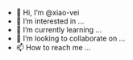 - 👋 Hi, I’m @xiao-vei
- 👀 I’m interested in ...
- 🌱 I’m currently learning ...
- 💞️ I’m looking to collaborate on ...
- 📫 How to reach me ...

<!---
xiao-vei/xiao-vei is a ✨ special ✨ repository because its `README.md` (this file) appears on your GitHub profile.
You can click the Preview link to take a look at your changes.
--->
